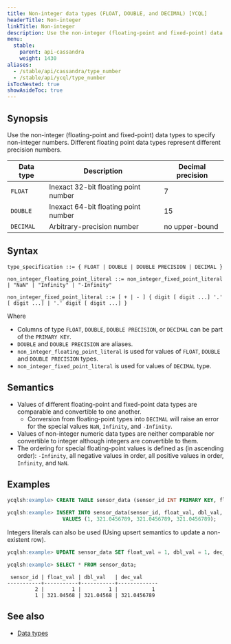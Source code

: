```yaml
---
title: Non-integer data types (FLOAT, DOUBLE, and DECIMAL) [YCQL]
headerTitle: Non-integer
linkTitle: Non-integer
description: Use the non-integer (floating-point and fixed-point) data types to specify non-integer numbers. 
menu:
  stable:
    parent: api-cassandra
    weight: 1430
aliases:
  - /stable/api/cassandra/type_number
  - /stable/api/ycql/type_number
isTocNested: true
showAsideToc: true
---
```


## Synopsis

Use the non-integer (floating-point and fixed-point) data types to specify non-integer numbers. Different floating point data types represent different precision numbers.

Data type | Description | Decimal precision |
---------|-----|-----|
`FLOAT` | Inexact 32-bit floating point number | 7 |
`DOUBLE` | Inexact 64-bit floating point number | 15 |
`DECIMAL` | Arbitrary-precision number  | no upper-bound |

## Syntax

```
type_specification ::= { FLOAT | DOUBLE | DOUBLE PRECISION | DECIMAL }

non_integer_floating_point_literal ::= non_integer_fixed_point_literal | "NaN" | "Infinity" | "-Infinity"

non_integer_fixed_point_literal ::= [ + | - ] { digit [ digit ...] '.' [ digit ...] | '.' digit [ digit ...] }

```

Where

- Columns of type `FLOAT`, `DOUBLE`, `DOUBLE PRECISION`, or `DECIMAL` can be part of the `PRIMARY KEY`.
- `DOUBLE` and `DOUBLE PRECISION` are aliases.
- `non_integer_floating_point_literal` is used for values of `FLOAT`, `DOUBLE` and `DOUBLE PRECISION` types.
- `non_integer_fixed_point_literal` is used for values of `DECIMAL` type.

## Semantics

- Values of different floating-point and fixed-point data types are comparable and convertible to one another.
  - Conversion from floating-point types into `DECIMAL` will raise an error for the special values `NaN`, `Infinity`, and `-Infinity`.
- Values of non-integer numeric data types are neither comparable nor convertible to integer although integers are convertible to them.
- The ordering for special floating-point values is defined as (in ascending order): `-Infinity`, all negative values in order, all positive values in order, `Infinity`, and `NaN`.

## Examples

```sql
ycqlsh:example> CREATE TABLE sensor_data (sensor_id INT PRIMARY KEY, float_val FLOAT, dbl_val DOUBLE, dec_val DECIMAL);
```

```sql
ycqlsh:example> INSERT INTO sensor_data(sensor_id, float_val, dbl_val, dec_val) 
                  VALUES (1, 321.0456789, 321.0456789, 321.0456789);
```

Integers literals can also be used (Using upsert semantics to update a non-existent row).

```sql
ycqlsh:example> UPDATE sensor_data SET float_val = 1, dbl_val = 1, dec_val = 1 WHERE sensor_id = 2;
```

```sql
ycqlsh:example> SELECT * FROM sensor_data;
```

```
 sensor_id | float_val | dbl_val   | dec_val
-----------+-----------+-----------+-------------
         2 |         1 |         1 |           1
         1 | 321.04568 | 321.04568 | 321.0456789
```

## See also

- [Data types](..#data-types)
